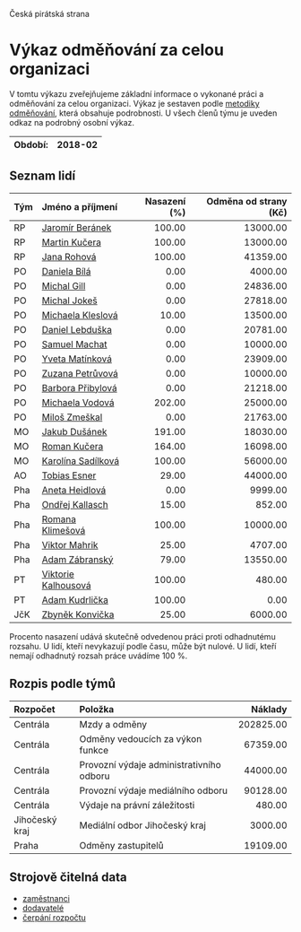 Česká pirátská strana

Výkaz odměňování za celou organizaci
===========================

V tomtu výkazu zveřejňujeme základní informace o vykonané práci a odměňování
za celou organizaci. Výkaz je sestaven podle [metodiky odměňování][metodika],
která obsahuje podrobnosti. U všech členů týmu je uveden odkaz na podrobný osobní výkaz.

Období:                  | 2018-02
-----------------------  | --------------------


Seznam lidí
--------------

| Tým   | Jméno a příjmení                                                  |   Nasazení (%) |   Odměna od strany (Kč) |
|:------|:------------------------------------------------------------------|---------------:|------------------------:|
| RP    | [Jaromír Beránek](../../tymy/RP/2018/02/jaromir-beranek/)         |         100.00 |                13000.00 |
| RP    | [Martin Kučera](../../tymy/RP/2018/02/martin-kucera/)             |         100.00 |                13000.00 |
| RP    | [Jana Rohová](../../tymy/RP/2018/02/jana-rohova/)                 |         100.00 |                41359.00 |
| PO    | [Daniela Bílá](../../tymy/PO/2018/02/daniela-bila/)               |           0.00 |                 4000.00 |
| PO    | [Michal Gill](../../tymy/PO/2018/02/michal-gill/)                 |           0.00 |                24836.00 |
| PO    | [Michal Jokeš](../../tymy/PO/2018/02/michal-jokes/)               |           0.00 |                27818.00 |
| PO    | [Michaela Kleslová](../../tymy/PO/2018/02/michaela-kleslova/)     |          10.00 |                13500.00 |
| PO    | [Daniel Lebduška](../../tymy/PO/2018/02/daniel-lebduska/)         |           0.00 |                20781.00 |
| PO    | [Samuel Machat](../../tymy/PO/2018/02/samuel-machat/)             |           0.00 |                10000.00 |
| PO    | [Yveta Matínková](../../tymy/PO/2018/02/yveta-matinkova/)         |           0.00 |                23909.00 |
| PO    | [Zuzana Petrůvová](../../tymy/PO/2018/02/zuzana-petruvova/)       |           0.00 |                10000.00 |
| PO    | [Barbora Přibylová](../../tymy/PO/2018/02/barbora-pribylova/)     |           0.00 |                21218.00 |
| PO    | [Michaela Vodová](../../tymy/PO/2018/02/michaela-vodova/)         |         202.00 |                25000.00 |
| PO    | [Miloš Zmeškal](../../tymy/PO/2018/02/milos-zmeskal/)             |           0.00 |                21763.00 |
| MO    | [Jakub Dušánek](../../tymy/MO/2018/02/jakub-dusanek/)             |         191.00 |                18030.00 |
| MO    | [Roman Kučera](../../tymy/MO/2018/02/roman-kucera/)               |         164.00 |                16098.00 |
| MO    | [Karolína Sadílková](../../tymy/MO/2018/02/karolina-sadilkova/)   |         100.00 |                56000.00 |
| AO    | [Tobias Esner](../../tymy/AO/2018/02/tobias-esner/)               |          29.00 |                44000.00 |
| Pha   | [Aneta Heidlová](../../tymy/Pha/2018/02/aneta-heidlova/)          |           0.00 |                 9999.00 |
| Pha   | [Ondřej Kallasch](../../tymy/Pha/2018/02/ondrej-kallasch/)        |          15.00 |                  852.00 |
| Pha   | [Romana Klimešová](../../tymy/Pha/2018/02/romana-klimesova/)      |         100.00 |                10000.00 |
| Pha   | [Viktor Mahrik](../../tymy/Pha/2018/02/viktor-mahrik/)            |          25.00 |                 4707.00 |
| Pha   | [Adam Zábranský](../../tymy/Pha/2018/02/adam-zabransky/)          |          79.00 |                13550.00 |
| PT    | [Viktorie Kalhousová](../../tymy/PT/2018/02/viktorie-kalhousova/) |         100.00 |                  480.00 |
| PT    | [Adam Kudrlička](../../tymy/PT/2018/02/adam-kudrlicka/)           |         100.00 |                    0.00 |
| JčK   | [Zbyněk Konvička](../../tymy/JčK/2018/02/zbynek-konvicka/)        |          25.00 |                 6000.00 |

Procento nasazení udává skutečně odvedenou práci proti odhadnutému rozsahu. 
U lidí, kteří nevykazují podle času, může být nulové. U lidí, kteří nemají odhadnutý rozsah
práce uvádíme 100 %.

Rozpis podle týmů
-----------------

| Rozpočet       | Položka                                  |   Náklady |
|:---------------|:-----------------------------------------|----------:|
| Centrála       | Mzdy a odměny                            | 202825.00 |
| Centrála       | Odměny vedoucích za výkon funkce         |  67359.00 |
| Centrála       | Provozní výdaje administrativního odboru |  44000.00 |
| Centrála       | Provozní výdaje mediálního odboru        |  90128.00 |
| Centrála       | Výdaje na právní záležitosti             |    480.00 |
| Jihočeský kraj | Mediální odbor Jihočeský kraj            |   3000.00 |
| Praha          | Odměny zastupitelů                       |  19109.00 |

Strojově čitelná data
-------------------

* [zaměstnanci](zamestnanci.tsv)
* [dodavatelé](dodavatele.tsv)
* [čerpání rozpočtu](cerpani_rozpoctu.tsv)

[metodika]: https://redmine.pirati.cz/projects/po/wiki/Odmenovani
